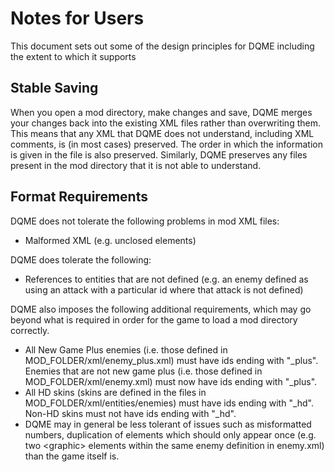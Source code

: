 # Notes for Users
This document sets out some of the design principles for DQME including the extent to which it supports

## Stable Saving
When you open a mod directory, make changes and save, DQME merges your changes back into the existing XML files rather than overwriting them. This means that any XML that DQME does not understand, including XML comments, is (in most cases) preserved. The order in which the information is given in the file is also preserved. Similarly, DQME preserves any files present in the mod directory that it is not able to understand.

## Format Requirements
DQME does not tolerate the following problems in mod XML files:
  * Malformed XML (e.g. unclosed elements)
  
DQME does tolerate the following:
  * References to entities that are not defined (e.g. an enemy defined as using an attack with a particular id where that attack is not defined)
  
DQME also imposes the following additional requirements, which may go beyond what is required in order for the game to load a mod directory correctly.
  * All New Game Plus enemies (i.e. those defined in MOD_FOLDER/xml/enemy_plus.xml) must have ids ending with "_plus". Enemies that are not new game plus (i.e. those defined in MOD_FOLDER/xml/enemy.xml) must now have ids ending with "_plus".
  * All HD skins (skins are defined in the files in MOD_FOLDER/xml/entities/enemies) must have ids ending with "_hd". Non-HD skins must not have ids ending with "_hd".
  * DQME may in general be less tolerant of issues such as misformatted numbers, duplication of elements which should only appear once (e.g. two \<graphic\> elements within the same enemy definition in enemy.xml) than the game itself is.
